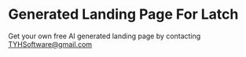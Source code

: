 # Generated Landing Page For Latch  
Get your own free AI generated landing page by contacting TYHSoftware@gmail.com  